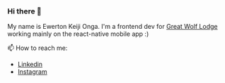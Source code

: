 ### Hi there 👋

My name is Ewerton Keiji Onga. I'm a frontend dev for [Great Wolf Lodge](https://www.greatwolf.com/) working mainly on the react-native mobile app :)

📫 How to reach me:
  - [Linkedin](https://www.linkedin.com/in/ewerton-onga-7772a9125/)
  - [Instagram](https://www.instagram.com/keijihonga/?hl=pt-br)
